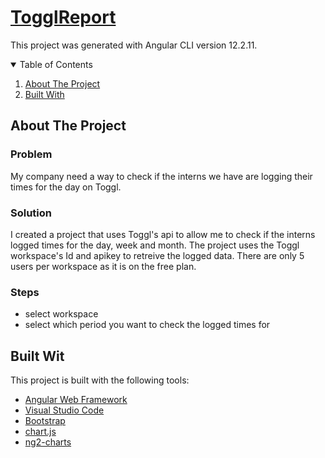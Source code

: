 # [TogglReport](https://tauriqhendricks.github.io/TogglReport/)

This project was generated with Angular CLI version 12.2.11.


<!-- TABLE OF CONTENTS -->
<details open="open">
  <summary>Table of Contents</summary>
  <ol>
    <li>
      <a href="#about-the-project">About The Project</a>
    </li>
    <li>
      <a href="#built-with">Built With</a>
    </li>
  </ol>
</details>


<!-- ABOUT THE PROJECT -->
## About The Project

### Problem
My company need a way to check if the interns we have are logging their times for the day on Toggl.

### Solution
I created a project that uses Toggl's api to allow me to check if the interns logged times for the day, week and month.
The project uses the Toggl workspace's Id and apikey to retreive the logged data.
There are only 5 users per workspace as it is on the free plan.

### Steps
* select workspace
* select which period you want to check the logged times for

## Built Wit
This project is built with the following tools:
* [Angular Web Framework](https://angular.io/)
* [Visual Studio Code](https://code.visualstudio.com/)
* [Bootstrap](https://ng-bootstrap.github.io/#/home)
* [chart.js](https://www.chartjs.org/)
* [ng2-charts](https://valor-software.com/ng2-charts/)
